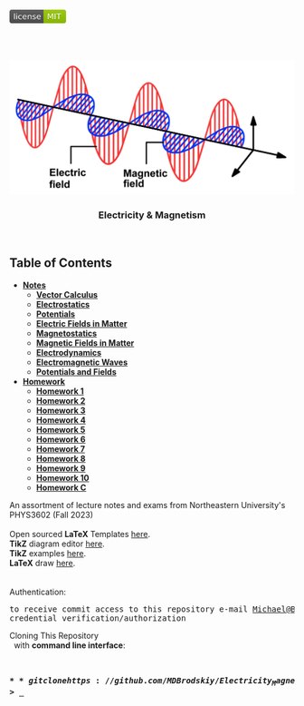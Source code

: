 <!-- PROJECT LOGO -->
<br />
<p align="left">
  <a href="https://github.com/MDBrodskiy/Electricity_Magnetism/tree/master/LICENSE">
    <img src="images/LicenseImage.svg" alt="license" width="100" height="24"></a>
</p>
<br/>
<br/>

<!-- BACKGROUND & TITLE -->
<p align="center">
  <a href="https://github.com/MDBrodskiy/Electricity_Magnetism">
    <img src="images/background.png" alt="background">
  </a>
  <h3 align="center">Electricity & Magnetism</h3>
<br />
</p>

<!-- TABLE OF CONTENTS -->
## Table of Contents

* [**Notes**](https://github.com/MDBrodskiy/Electricity_Magnetism/tree/master/Notes/)
  * [**Vector Calculus**](https://github.com/MDBrodskiy/Electricity_Magnetism/tree/master/Notes/Section1.pdf)
  * [**Electrostatics**](https://github.com/MDBrodskiy/Electricity_Magnetism/tree/master/Notes/Section2.pdf)
  * [**Potentials**](https://github.com/MDBrodskiy/Electricity_Magnetism/tree/master/Notes/Section3.pdf)
  * [**Electric Fields in Matter**](https://github.com/MDBrodskiy/Electricity_Magnetism/tree/master/Notes/Section4.pdf)
  * [**Magnetostatics**](https://github.com/MDBrodskiy/Electricity_Magnetism/tree/master/Notes/Section5.pdf)
  * [**Magnetic Fields in Matter**](https://github.com/MDBrodskiy/Electricity_Magnetism/tree/master/Notes/Section6.pdf)
  * [**Electrodynamics**](https://github.com/MDBrodskiy/Electricity_Magnetism/tree/master/Notes/Section7.pdf)
  * [**Electromagnetic Waves**](https://github.com/MDBrodskiy/Electricity_Magnetism/tree/master/Notes/Section8.pdf)
  * [**Potentials and Fields**](https://github.com/MDBrodskiy/Electricity_Magnetism/tree/master/Notes/Section9.pdf)
* [**Homework**](https://github.com/MDBrodskiy/Electricity_Magnetism/tree/master/Homework/)
  * [**Homework 1**](https://github.com/MDBrodskiy/Electricity_Magnetism/tree/master/Homework/Homework1.pdf)
  * [**Homework 2**](https://github.com/MDBrodskiy/Electricity_Magnetism/tree/master/Homework/Homework2.pdf)
  * [**Homework 3**](https://github.com/MDBrodskiy/Electricity_Magnetism/tree/master/Homework/Homework3.pdf)
  * [**Homework 4**](https://github.com/MDBrodskiy/Electricity_Magnetism/tree/master/Homework/Homework4.pdf)
  * [**Homework 5**](https://github.com/MDBrodskiy/Electricity_Magnetism/tree/master/Homework/Homework5.pdf)
  * [**Homework 6**](https://github.com/MDBrodskiy/Electricity_Magnetism/tree/master/Homework/Homework6.pdf)
  * [**Homework 7**](https://github.com/MDBrodskiy/Electricity_Magnetism/tree/master/Homework/Homework7.pdf)
  * [**Homework 8**](https://github.com/MDBrodskiy/Electricity_Magnetism/tree/master/Homework/Homework8.pdf)
  * [**Homework 9**](https://github.com/MDBrodskiy/Electricity_Magnetism/tree/master/Homework/Homework9.pdf)
  * [**Homework 10**](https://github.com/MDBrodskiy/Electricity_Magnetism/tree/master/Homework/Homework10.pdf)
  * [**Homework C**](https://github.com/MDBrodskiy/Electricity_Magnetism/tree/master/Homework/HomeworkC.pdf)

<!--
  * [**Chapter 1**](#Notes/Chapter\ 1)
* [**Exams**](#Exams)
* [**Projects**](#Projects)
-->


An assortment of lecture notes and exams from Northeastern University's PHYS3602 (Fall 2023)
<br/> <br/> 
Open sourced **LaTeX** Templates [here](https://www.latextemplates.com/).
<br/>
**TikZ** diagram editor [here](https://www.mathcha.io/editor).
<br/>
**TikZ** examples [here](https://www.texample.net/tikz/example).
<br/>
**LaTeX** draw [here](https://www.latexdraw.com/).
<br/> <br/> <br/>
Authentication:   
    <pre>to receive commit access to this repository e-mail Michael@Brodskiy.com for credential verification/authorization</pre>

Cloning This Repository
</br>&nbsp;&nbsp;with **command line interface**:
    <pre>    
    **$** git clone https://github.com/MDBrodskiy/Electricity_Magnetism.git    
    **$** **>**  **_**
    </pre>
